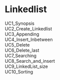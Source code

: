 # Linkedlist
UC1_Synopsis<br>
UC2_Create_Linkedlist<br>
UC3_Appending<br>
UC4_Insert_Inbetween<br>
UC5_Delete<br>
UC6_Delete_last<br>
UC7_Searching<br>
UC8_Search_and_insert<br>
UC9_LinkedList_size<br>
UC10_Sorting
